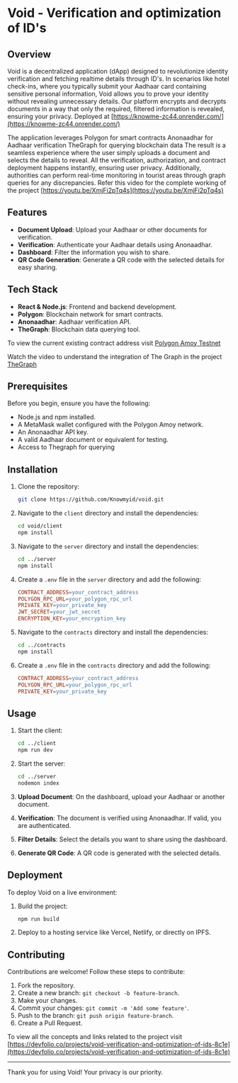 # Void - Verification and optimization of ID's

## Overview
Void is a decentralized application (dApp) designed to revolutionize identity verification and fetching realtime details through ID's. In scenarios like hotel check-ins, where you typically submit your Aadhaar card containing sensitive personal information, Void allows you to prove your identity without revealing unnecessary details. Our platform encrypts and decrypts documents in a way that only the required, filtered information is revealed, ensuring your privacy.
Deployed at [https://knowme-zc44.onrender.com/](https://knowme-zc44.onrender.com/)

The application leverages 
Polygon for smart contracts
Anonaadhar for Aadhaar verification
TheGraph for querying blockchain data
The result is a seamless experience where the user simply uploads a document and selects the details to reveal. All the verification, authorization, and contract deployment happens instantly, ensuring user privacy. Additionally, authorities can perform real-time monitoring in tourist areas through graph queries for any discrepancies.
Refer this video for the complete working of the project [https://youtu.be/XmjFi2pTq4s](https://youtu.be/XmjFi2pTq4s)

## Features
- **Document Upload**: Upload your Aadhaar or other documents for verification.
- **Verification**: Authenticate your Aadhaar details using Anonaadhar.
- **Dashboard**: Filter the information you wish to share.
- **QR Code Generation**: Generate a QR code with the selected details for easy sharing.

## Tech Stack
- **React & Node.js**: Frontend and backend development.
- **Polygon**: Blockchain network for smart contracts.
- **Anonaadhar**: Aadhaar verification API.
- **TheGraph**: Blockchain data querying tool.

To view the current existing contract address visit [Polygon Amoy Testnet](https://www.oklink.com/amoy/address/0xa6bf888bdf97045240fcf1cbaddb319a594ec2a5)

Watch the video to understand the integration of The Graph in the project [TheGraph](https://drive.google.com/file/d/15SiSRo5JVLCGJvVKhSqnuqffL3gDtA-5/view?usp=sharing)

## Prerequisites
Before you begin, ensure you have the following:

- Node.js and npm installed.
- A MetaMask wallet configured with the Polygon Amoy network.
- An Anonaadhar API key.
- A valid Aadhaar document or equivalent for testing.
- Access to Thegraph for querying

## Installation

1. Clone the repository:

    ```bash
    git clone https://github.com/Knowmyid/void.git
    ```

2. Navigate to the `client` directory and install the dependencies:

    ```bash
    cd void/client
    npm install
    ```

3. Navigate to the `server` directory and install the dependencies:

    ```bash
    cd ../server
    npm install
    ```

4. Create a `.env` file in the `server` directory and add the following:

    ```makefile
    CONTRACT_ADDRESS=your_contract_address
    POLYGON_RPC_URL=your_polygon_rpc_url
    PRIVATE_KEY=your_private_key
    JWT_SECRET=your_jwt_secret
    ENCRYPTION_KEY=your_encryption_key
    ```

5. Navigate to the `contracts` directory and install the dependencies:

    ```bash
    cd ../contracts
    npm install
    ```

6. Create a `.env` file in the `contracts` directory and add the following:

    ```makefile
    CONTRACT_ADDRESS=your_contract_address
    POLYGON_RPC_URL=your_polygon_rpc_url
    PRIVATE_KEY=your_private_key
    ```

## Usage

1. Start the client:

    ```bash
    cd ../client
    npm run dev
    ```

2. Start the server:

    ```bash
    cd ../server
    nodemon index
    ```

3. **Upload Document**: On the dashboard, upload your Aadhaar or another document.
4. **Verification**: The document is verified using Anonaadhar. If valid, you are authenticated.
5. **Filter Details**: Select the details you want to share using the dashboard.
6. **Generate QR Code**: A QR code is generated with the selected details.

## Deployment

To deploy Void on a live environment:

1. Build the project:

    ```bash
    npm run build
    ```

2. Deploy to a hosting service like Vercel, Netlify, or directly on IPFS.

## Contributing

Contributions are welcome! Follow these steps to contribute:

1. Fork the repository.
2. Create a new branch: `git checkout -b feature-branch`.
3. Make your changes.
4. Commit your changes: `git commit -m 'Add some feature'`.
5. Push to the branch: `git push origin feature-branch`.
6. Create a Pull Request.

To view all the concepts and links related to the project visit
[https://devfolio.co/projects/void-verification-and-optimization-of-ids-8c1e](https://devfolio.co/projects/void-verification-and-optimization-of-ids-8c1e)

---

Thank you for using Void! Your privacy is our priority.
